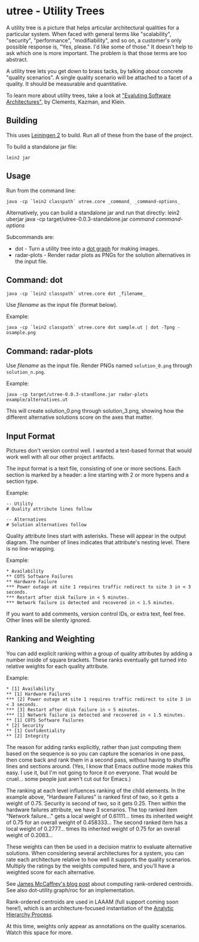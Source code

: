 utree - Utility Trees
==========

A utility tree is a picture that helps articular architectural
qualities for a particular system. When faced with general terms like
"scalability", "security", "performance", "modifiability", and so on,
a customer's only possible response is, "Yes, please. I'd like some of
those." It doesn't help to ask which one is more important. The
problem is that those terms are too abstract.

A utility tree lets you get down to brass tacks, by talking about
concrete "quality scenarios".  A single quality scenario will be
attached to a facet of a quality. It should be measurable and
quantitative.


To learn more about utility trees, take a look at ["Evaluting Software
Architectures"](http://www.amazon.com/gp/product/020170482X/ref=as_li_ss_tl?ie=UTF8&tag=michaelnygard-20&linkCode=as2&camp=217145&creative=399369&creativeASIN=020170482X), by Clements, Kazman, and Klein.

Building
----------

This uses [Leiningen 2](https://github.com/technomancy/leiningen/wiki/Upgrading) to build. Run
all of these from the base of the project.

To build a standalone jar file:

    lein2 jar
    
Usage
----------
Run from the command line:

    java -cp `lein2 classpath` utree.core _command_ _command-options_

Alternatively, you can build a standalone jar and run that directly:
    lein2 uberjar
    java -cp target/utree-0.0.3-standalone.jar _command_ _command-options_

Subcommands are:

* dot - Turn a utility tree into a [dot graph](http://www.graphviz.org) for making images.
* radar-plots - Render radar plots as PNGs for the solution alternatives in the input file.

Command: dot
---------------

    java -cp `lein2 classpath` utree.core dot _filename_

Use _filename_ as the input file (format below).

Example:

    java -cp `lein2 classpath` utree.core dot sample.ut | dot -Tpng -osample.png

Command: radar-plots
--------------------

Use _filename_ as the input file. Render PNGs named `solution_0.png`
through `solution_n.png`.

Example:

    java -cp target/utree-0.0.3-standlone.jar radar-plots example/alternatives.ut
    
This will create solution\_0.png through solution\_3.png, showing how
the different alternative solutions score on the axes that matter.

Input Format
------------

Pictures don't version control well. I wanted a text-based format that
would work well with all our other project artifacts.

The input format is a text file, consisting of one or more sections.
Each section is marked by a header: a line starting with 2 or more
hypens and a section type.

Example:

    -- Utility
    # Quality attribute lines follow
    
    -- Alternatives
    # Solution alternatives follow


Quality attribute lines start with asterisks. These will appear in the
output diagram. The number of lines indicates that attribute's nesting
level. There is no line-wrapping.

Example:

    * Availability
    ** COTS Software Failures
    ** Hardware Failure
    *** Power outage at site 1 requires traffic redirect to site 3 in < 3 seconds.
    *** Restart after disk failure in < 5 minutes.
    *** Network failure is detected and recovered in < 1.5 minutes.

If you want to add comments, version control IDs, or extra text, feel
free. Other lines will be silently ignored.

Ranking and Weighting
---------------------

You can add explicit ranking within a group of quality attributes by
adding a number inside of square brackets. These ranks eventually get
turned into relative weights for each quality attribute.

Example:

    * [1] Availability
    ** [1] Hardware Failures
    *** [2] Power outage at site 1 requires traffic redirect to site 3 in < 3 seconds.
    *** [3] Restart after disk failure in < 5 minutes.
    *** [1] Network failure is detected and recovered in < 1.5 minutes.
    ** [1] COTS Software Failures
    * [2] Security
    ** [1] Confidentiality
    ** [2] Integrity

The reason for adding ranks explicitly, rather than just computing
them based on the sequence is so you can capture the scenarios in one
pass, then come back and rank them in a second pass, without having to
shuffle lines and sections around. (Yes, I know that Emacs outline
mode makes this easy. I use it, but I'm not going to force it on
everyone. That would be cruel... some people just aren't cut out for
Emacs.)

The ranking at each level influences ranking of the child elements. In
the example above, "Hardware Failures" is ranked first of two, so it
gets a weight of 0.75. Security is second of two, so it gets
0.25. Then within the hardware failures attribute, we have 3
scenarios. The top ranked item "Network failure..." gets a local
weight of 0.61111... times its inherited weight of 0.75 for an overall
weight of 0.458333... The second ranked item has a local weight of
0.2777... times its inherited weight of 0.75 for an overall weight of
0.2083...

These weights can then be used in a decision matrix to evaluate
alternative solutions. When considering several architectures for a
system, you can rate each architecture relative to how well it
supports the quality scenarios. Multiply the ratings by the weights
computed here, and you'll have a weighted score for each alternative.

See [James McCaffrey's blog
post](http://jamesmccaffrey.wordpress.com/2006/09/28/rank-order-centroids-in-testing/)
about computing rank-ordered centroids. See also dot-utility.graph/roc
for an implementation.

Rank-ordered centroids are used in LAAAM (full support coming soon
here!), which is an architecture-focused instantiation of the
[Analytic Hierarchy
Process](http://en.wikipedia.org/wiki/Analytic_Hierarchy_Process).

At this time, weights only appear as annotations on the quality
scenarios. Watch this space for more.

